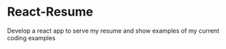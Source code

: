 # React-Resume
Develop a react app to serve my resume and show examples of my current coding examples
